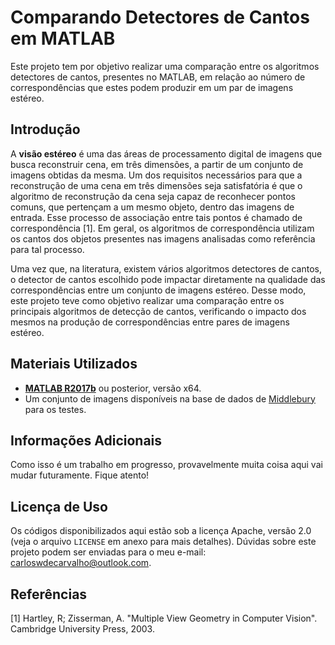 # Comparando Detectores de Cantos em MATLAB

Este projeto tem por objetivo realizar uma comparação entre os algoritmos detectores de cantos, presentes no MATLAB, em relação ao número de correspondências que estes podem produzir em um par de imagens estéreo.

## Introdução

A **visão estéreo** é uma das áreas de processamento digital de imagens que busca reconstruir cena, em três dimensões, a partir de um conjunto de imagens obtidas da mesma. Um dos requisitos necessários para que a reconstrução de uma cena em três dimensões seja satisfatória é que o algoritmo de reconstrução da cena seja capaz de reconhecer pontos comuns, que pertençam a um mesmo objeto, dentro das imagens de entrada. Esse processo de associação entre tais pontos é chamado de correspondência [1]. Em geral, os algoritmos de correspondência utilizam os cantos dos objetos presentes nas imagens analisadas como referência para tal processo.

Uma vez que, na literatura, existem vários algoritmos detectores de cantos, o detector de cantos escolhido pode impactar diretamente na qualidade das correspondências entre um conjunto de imagens estéreo. Desse modo, este projeto teve como objetivo realizar uma comparação entre os principais algoritmos de detecção de cantos, verificando o impacto dos mesmos na produção de correspondências entre pares de imagens estéreo.

## Materiais Utilizados

- [**MATLAB R2017b**](https://www.mathworks.com/products/matlab.html) ou posterior, versão x64.
- Um conjunto de imagens disponíveis na base de dados de [Middlebury](http://vision.middlebury.edu/stereo/data/) para os testes.

## Informações Adicionais

Como isso é um trabalho em progresso, provavelmente muita coisa aqui vai mudar futuramente. Fique atento!

## Licença de Uso

Os códigos disponibilizados aqui estão sob a licença Apache, versão 2.0 (veja o arquivo `LICENSE` em anexo para mais detalhes). Dúvidas sobre este projeto podem ser enviadas para o meu e-mail: carloswdecarvalho@outlook.com.

## Referências

[1] Hartley, R; Zisserman, A. "Multiple View Geometry in Computer Vision". Cambridge University Press, 2003.